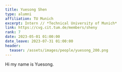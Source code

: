 ```yaml
---
title: Yuesong Shen
type: alumni
affiliation: TU Munich
excerpt: Intern // *Technical University of Munich*
link: https://cvg.cit.tum.de/members/sheny
rank: 7
date: 2023-05-01 01:00:00
date_leave: 2023-07-31 01:00:00
header:
  teaser: /assets/images/people/yuesong_200.png
---
```


Hi my name is Yuesong.
